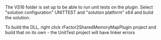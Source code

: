 The VS16 folder is set up to be able to run unit tests on the plugin.  Select "solution configuration" UNITTEST and "solution platform" x64 and build the solution.

To build the DLL, right click rFactor2SharedMemoryMapPlugin project and build that on its own - the UnitTest project will have linker errors
